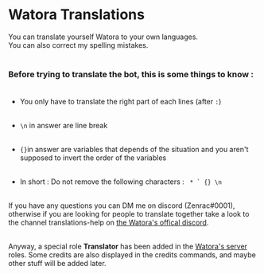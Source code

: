 # Watora Translations

You can translate yourself Watora to your own languages.<br>
You can also correct my spelling mistakes.<br><br> 

### Before trying to translate the bot, this is some things to know :<br><br> 

- You only have to translate the right part of each lines (after `:`)<br><br>

- `\n` in answer are line break<br><br>

- ```{}```in answer are variables that depends of the situation and you aren't supposed to invert the order of the variables <br><br>

- In short : Do not remove the following characters : ``` * ` {} \n``` <br><br>
 
If you have any questions you can DM me on discord (Zenrac#0001), otherwise if you are looking for people to translate together take a look to the channel translations-help on [the Watora's offical discord](https://discord.gg/ArJgTpM "Watora's server").<br><br>

Anyway, a special role **Translator** has been added in the [Watora's server](https://discord.gg/ArJgTpM) roles. Some credits are also displayed in the credits commands, and maybe other stuff will be added later.<br><br>
